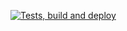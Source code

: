 [![Tests, build and deploy](https://github.com/dhis2-sre/instance-inspector/actions/workflows/cicd.yaml/badge.svg)](https://github.com/dhis2-sre/instance-inspector/actions/workflows/cicd.yaml)
